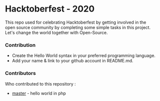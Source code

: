 # Hacktoberfest - 2020

This repo used for celebrating Hacktoberfest by getting involved in the open source community by completing some simple tasks in this project.
Let's change the world together with Open-Source.

### Contribution
  - Create the Hello World syntax in your preferred programming language.
  - Add your name & link to your github account in README.md.

### Contributors
Who contributed to this repository :
* [master] - hello world in php

  [master]: <https://github.com/codeind>